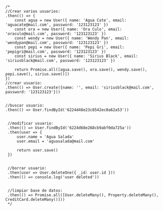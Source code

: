     /*
    //Crear varios usuarios:
    .then(() => {
        const agua = new User({ name: 'Agua Cate', email: 'aguacate@mail.com', password: '123123123' })
        const ora = new User({ name: 'Ora Culo', email: 'oraculo@mail.com', password: '123123123' })
        const wendy = new User({ name: 'Wendy Pan', email: 'wendypan@mail.com', password: '123123123' })
        const pepi = new User({ name: 'Pepi Gri', email: 'pepigri@mail.com', password: '123123123' })
        const sirius = new User({ name: 'Sirius Black', email: 'siriusblack@mail.com', password: '123123123' })
        
        return Promise.all([agua.save(), ora.save(), wendy.save(), pepi.save(), sirius.save()])
    })
    //crear usuario:
    .then(() => User.create({name: '', email: 'siriusblack@mail.com', password: '123123123'}))

    
    //buscar usuario:
    .then(() => User.findById('6224d48e23c8542ec0a62a53'))
    
    
     //modificar usuario:
     .then(() => User.findById('6224d68e268cb9abf0da725a'))
     .then(user => {
         user.name = 'Agua Salada'
         user.email = 'aguasalada@mail.com'
 
         return user.save()
     })
     
     
     //borrar usuario:
     .then(user => User.deleteOne({ _id: user.id }))
     .then(() => console.log('user deleted'))
 
    
     //limpiar base de datos:
     .then(() => Promise.all([User.deleteMany(), Property.deleteMany(), CreditCard.deleteMany()])) 
     */